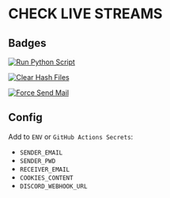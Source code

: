 # CHECK LIVE STREAMS

## Badges

[![Run Python Script](https://github.com/hexros-dev/check-livestreams/actions/workflows/python_script.yml/badge.svg?branch=master)](https://github.com/hexros-dev/check-livestreams/actions/workflows/python_script.yml)

[![Clear Hash Files](https://github.com/hexros-dev/check-livestreams/actions/workflows/reset.yml/badge.svg?branch=master)](https://github.com/hexros-dev/check-livestreams/actions/workflows/reset.yml)

[![Force Send Mail](https://github.com/hexros-dev/check-livestreams/actions/workflows/force_send_mail.yml/badge.svg?branch=master)](https://github.com/hexros-dev/check-livestreams/actions/workflows/force_send_mail.yml)

## Config

Add to `ENV` or `GitHub Actions Secrets`:

- `SENDER_EMAIL`
- `SENDER_PWD`
- `RECEIVER_EMAIL`
- `COOKIES_CONTENT`
- `DISCORD_WEBHOOK_URL`
